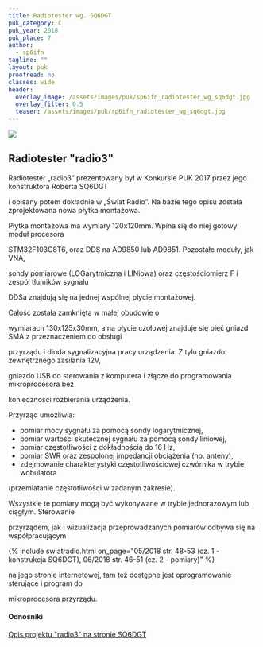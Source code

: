```yaml
---
title: Radiotester wg. SQ6DGT
puk_category: C
puk_year: 2018
puk_place: 7
author: 
  - sp6ifn
tagline: ""
layout: puk
proofread: no
classes: wide
header:
  overlay_image: /assets/images/puk/sp6ifn_radiotester_wg_sq6dgt.jpg
  overlay_filter: 0.5
  teaser: /assets/images/puk/sp6ifn_radiotester_wg_sq6dgt.jpg
---
```






 



![](assets/data/img/projects/2018-7-0.jpg) 



Radiotester "radio3"
--------------------





 Radiotester „radio3” prezentowany był w Konkursie PUK 2017 przez jego konstruktora Roberta SQ6DGT

 i opisany potem dokładnie w „Świat Radio”. Na bazie tego opisu została zprojektowana nowa płytka montażowa.




Płytka montażowa ma wymiary 120x120mm. Wpina się do niej gotowy moduł procesora

STM32F103C8T6, oraz DDS na AD9850 lub AD9851. Pozostałe moduły, jak VNA,

sondy pomiarowe (LOGarytmiczna i LINiowa) oraz częstościomierz F i zespół tłumików sygnału

DDSa znajdują się na jednej wspólnej płycie montażowej.






Całość została zamknięta w małej obudowie o

wymiarach 130x125x30mm, a na płycie czołowej znajduje się pięć gniazd SMA z przeznaczeniem do obsługi

przyrządu i dioda sygnalizacyjna pracy urządzenia. Z tylu gniazdo zewnętrznego zasilania 12V,

gniazdo USB do sterowania z komputera i złącze do programowania mikroprocesora bez

konieczności rozbierania urządzenia.






 Przyrząd umożliwia:

 

* pomiar mocy sygnału za pomocą sondy logarytmicznej,
* pomiar wartości skutecznej sygnału za pomocą sondy liniowej,
* pomiar częstotliwości z dokładnością do 16 Hz,
* pomiar SWR oraz zespolonej impedancji obciążenia (np. anteny),
* zdejmowanie charakterystyki częstotliwościowej czwórnika w trybie wobulatora

 (przemiatanie częstotliwości w zadanym zakresie).









 Wszystkie te pomiary mogą być wykonywane w trybie jednorazowym lub ciągłym. Sterowanie

przyrządem, jak i wizualizacja przeprowadzanych pomiarów odbywa się na współpracującym

{% include swiatradio.html on_page="05/2018 str. 48-53 (cz. 1 - konstrukcja SQ6DGT), 06/2018 str. 46-51 (cz. 2 - pomiary)" %}

na jego stronie internetowej, tam też dostępne jest oprogramowanie sterujące i program do

mikroprocesora przyrządu.







#### Odnośniki

[Opis projektu "radio3" na stronie SQ6DGT](https://mindpart.com/strona-glowna/projekty/radio3/)

 





 





 


